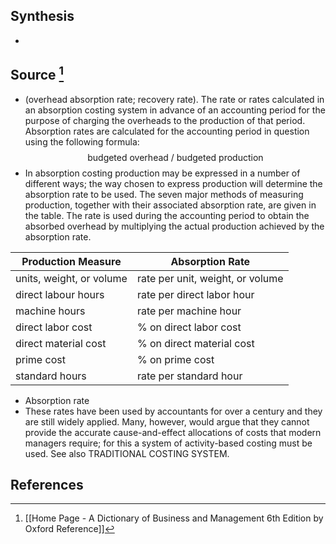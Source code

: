 ## Synthesis
- 
## Source [^1]
- (overhead absorption rate; recovery rate). The rate or rates calculated in an absorption costing system in advance of an accounting period for the purpose of charging the overheads to the production of that period. Absorption rates are calculated for the accounting period in question using the following formula: $$\text{budgeted overhead / budgeted production}$$
- In absorption costing production may be expressed in a number of different ways; the way chosen to express production will determine the absorption rate to be used. The seven major methods of measuring production, together with their associated absorption rate, are given in the table. The rate is used during the accounting period to obtain the absorbed overhead by multiplying the actual production achieved by the absorption rate.

| Production Measure       | Absorption Rate                  |
| ------------------------ | -------------------------------- |
| units, weight, or volume | rate per unit, weight, or volume |
| direct labour hours      | rate per direct labor hour       |
| machine hours            | rate per machine hour            |
| direct labor cost        | % on direct labor cost           |
| direct material cost     | % on direct material cost        |
| prime cost               | % on prime cost                  |
| standard hours           | rate per standard hour           |
- Absorption rate
- These rates have been used by accountants for over a century and they are still widely applied. Many, however, would argue that they cannot provide the accurate cause-and-effect allocations of costs that modern managers require; for this a system of activity-based costing must be used. See also TRADITIONAL COSTING SYSTEM.
## References

[^1]: [[Home Page - A Dictionary of Business and Management 6th Edition by Oxford Reference]]